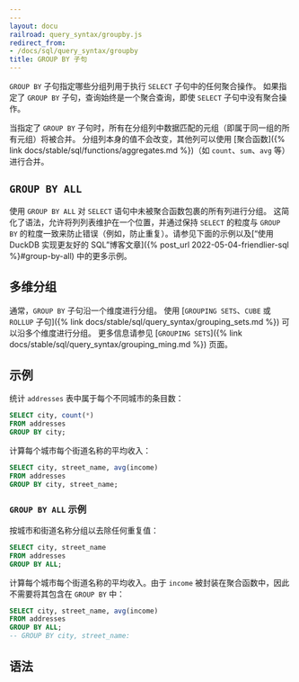 ```yaml
---
---
layout: docu
railroad: query_syntax/groupby.js
redirect_from:
- /docs/sql/query_syntax/groupby
title: GROUP BY 子句
---
```


`GROUP BY` 子句指定哪些分组列用于执行 `SELECT` 子句中的任何聚合操作。
如果指定了 `GROUP BY` 子句，查询始终是一个聚合查询，即使 `SELECT` 子句中没有聚合操作。

当指定了 `GROUP BY` 子句时，所有在分组列中数据匹配的元组（即属于同一组的所有元组）将被合并。
分组列本身的值不会改变，其他列可以使用 [聚合函数]({% link docs/stable/sql/functions/aggregates.md %})（如 `count`、`sum`、`avg` 等）进行合并。

## `GROUP BY ALL`

使用 `GROUP BY ALL` 对 `SELECT` 语句中未被聚合函数包裹的所有列进行分组。
这简化了语法，允许将列列表维护在一个位置，并通过保持 `SELECT` 的粒度与 `GROUP BY` 的粒度一致来防止错误（例如，防止重复）。请参见下面的示例以及[“使用 DuckDB 实现更友好的 SQL”博客文章]({% post_url 2022-05-04-friendlier-sql %}#group-by-all) 中的更多示例。

## 多维分组

通常，`GROUP BY` 子句沿一个维度进行分组。
使用 [`GROUPING SETS`、`CUBE` 或 `ROLLUP` 子句]({% link docs/stable/sql/query_syntax/grouping_sets.md %}) 可以沿多个维度进行分组。
更多信息请参见 [`GROUPING SETS`]({% link docs/stable/sql/query_syntax/grouping_ming.md %}) 页面。

## 示例

统计 `addresses` 表中属于每个不同城市的条目数：

```sql
SELECT city, count(*)
FROM addresses
GROUP BY city;
```

计算每个城市每个街道名称的平均收入：

```sql
SELECT city, street_name, avg(income)
FROM addresses
GROUP BY city, street_name;
```

### `GROUP BY ALL` 示例

按城市和街道名称分组以去除任何重复值：

```sql
SELECT city, street_name
FROM addresses
GROUP BY ALL;
```

计算每个城市每个街道名称的平均收入。由于 `income` 被封装在聚合函数中，因此不需要将其包含在 `GROUP BY` 中：

```sql
SELECT city, street_name, avg(income)
FROM addresses
GROUP BY ALL;
-- GROUP BY city, street_name:
```

## 语法

<div id="rrdiagram"></div>